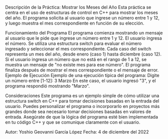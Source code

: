 Descripción de la Práctica: Mostrar los Meses del Año
Esta práctica se centra en el uso de estructuras de control en C++ para mostrar los meses del año. El programa solicita al usuario que ingrese un número entre 1 y 12, y luego muestra el mes correspondiente en función de su elección.

Funcionamiento del Programa
El programa comienza mostrando un mensaje al usuario que le pide que ingrese un número entre 1 y 12.
El usuario ingresa el número.
Se utiliza una estructura switch para evaluar el número ingresado y seleccionar el mes correspondiente. Cada caso del switch representa un mes del año, desde enero (caso 1) hasta diciembre (caso 12).
Si el usuario ingresa un número que no está en el rango de 1 a 12, se muestra un mensaje de "no existe mes para ese número".
El programa finaliza después de mostrar el mes correspondiente o el mensaje de error.
Ejemplo de Ejecución
Ejemplo de una ejecución típica del programa:
Digite un número entre [1-12]: 3
Marzo
En este caso, el usuario ingresó "3", y el programa respondió mostrando "Marzo".

Consideraciones
Este programa es un ejemplo simple de cómo utilizar una estructura switch en C++ para tomar decisiones basadas en la entrada del usuario. Puedes personalizar el programa o incorporarlo en proyectos más grandes donde sea necesario tomar decisiones basadas en valores de entrada. Asegúrate de que la lógica del programa esté bien implementada en tu código C++ y que se comunique claramente con el usuario.

Autor: Yoshio Geovanni García López
Fecha: 4 de diciembre del 2022
